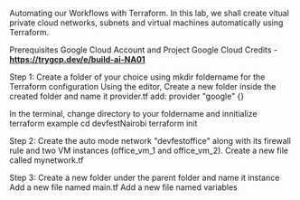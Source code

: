 Automating our Workflows with Terraform.
In this lab, we shall create vitual private cloud networks, subnets and virtual machines automatically using Terraform.

Prerequisites
Google Cloud Account and Project 
Google Cloud Credits - **https://trygcp.dev/e/build-ai-NA01**

Step 1:
Create a folder of your choice using mkdir foldername for the Terraform configuration
Using the editor, Create a new folder inside the created folder and name it provider.tf
add: provider "google" {}

In the terminal, change directory to your foldername and innitialize terraform
example
cd devfestNairobi
terraform init

Step 2:
Create the auto mode network "devfestoffice" along with its firewall rule and two VM instances (office_vm_1 and office_vm_2).
Create a new file called mynetwork.tf

Step 3:
Create a new folder under the parent folder and name it instance  
Add a new file named main.tf
Add a new file named variables





